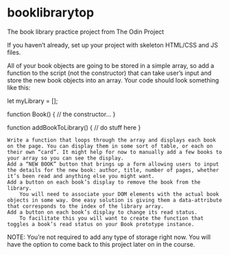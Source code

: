 # booklibrarytop
The book library practice project from The Odin Project

If you haven’t already, set up your project with skeleton HTML/CSS and JS files.

All of your book objects are going to be stored in a simple array, so add a function to the script (not the constructor) that can take user’s input and store the new book objects into an array. Your code should look something like this:

let myLibrary = [];

function Book() {
  // the constructor...
}

function addBookToLibrary() {
  // do stuff here
}

    Write a function that loops through the array and displays each book on the page. You can display them in some sort of table, or each on their own “card”. It might help for now to manually add a few books to your array so you can see the display.
    Add a “NEW BOOK” button that brings up a form allowing users to input the details for the new book: author, title, number of pages, whether it’s been read and anything else you might want.
    Add a button on each book’s display to remove the book from the library.
        You will need to associate your DOM elements with the actual book objects in some way. One easy solution is giving them a data-attribute that corresponds to the index of the library array.
    Add a button on each book’s display to change its read status.
        To facilitate this you will want to create the function that toggles a book’s read status on your Book prototype instance.

NOTE: You’re not required to add any type of storage right now. You will have the option to come back to this project later on in the course.
